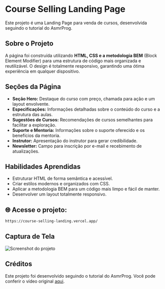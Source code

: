 # Course Selling Landing Page

Este projeto é uma Landing Page para venda de cursos, desenvolvida seguindo o tutorial do AsmrProg.

## Sobre o Projeto

A página foi construída utilizando **HTML, CSS e a metodologia BEM** (Block Element Modifier) para uma estrutura de código mais organizada e reutilizável. O design é totalmente responsivo, garantindo uma ótima experiência em qualquer dispositivo.

## Seções da Página

- **Seção Hero:** Destaque do curso com preço, chamada para ação e um layout envolvente.
- **Especificações:** Informações detalhadas sobre o conteúdo do curso e a estrutura das aulas.
- **Sugestões de Cursos:** Recomendações de cursos semelhantes para facilitar a exploração.
- **Suporte e Mentoria:** Informações sobre o suporte oferecido e os benefícios da mentoria.
- **Instrutor:** Apresentação do instrutor para gerar credibilidade.
- **Newsletter:** Campo para inscrição por e-mail e recebimento de atualizações.

## Habilidades Aprendidas

- Estruturar HTML de forma semântica e acessível.
- Criar estilos modernos e organizados com CSS.
- Aplicar a metodologia BEM para um código mais limpo e fácil de manter.
- Desenvolver um layout totalmente responsivo.

## 🌐 Acesse o projeto:

```bash
https://course-selling-landing.vercel.app/
```

## Captura de Tela

![Screenshot do projeto](./screenshot.png)

## Créditos

Este projeto foi desenvolvido seguindo o tutorial do AsmrProg. Você pode conferir o vídeo original [aqui](https://www.youtube.com/watch?v=h1u3zOW7ZyM).

